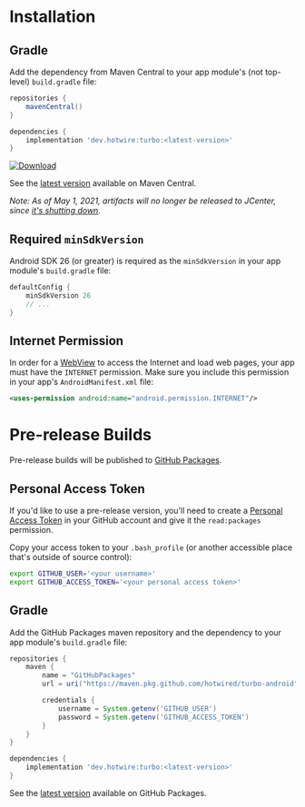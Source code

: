 # Installation

## Gradle
Add the dependency from Maven Central to your app module's (not top-level) `build.gradle` file:

```groovy
repositories {
    mavenCentral()
}

dependencies {
    implementation 'dev.hotwire:turbo:<latest-version>'
}
```
[![Download](https://img.shields.io/maven-central/v/dev.hotwire/turbo)](https://search.maven.org/artifact/dev.hotwire/turbo)

See the [latest version](https://search.maven.org/artifact/dev.hotwire/turbo) available on Maven Central.

*Note: As of May 1, 2021, artifacts will no longer be released to JCenter, since [it's shutting down](https://jfrog.com/blog/into-the-sunset-bintray-jcenter-gocenter-and-chartcenter/).*

## Required `minSdkVersion`
Android SDK 26 (or greater) is required as the `minSdkVersion` in your app module's `build.gradle` file:
```groovy
defaultConfig {
    minSdkVersion 26
    // ...
}
```

## Internet Permission
In order for a [WebView](https://developer.android.com/reference/android/webkit/WebView.html) to access the Internet and load web pages, your app must have the `INTERNET` permission. Make sure you include this permission in your app's `AndroidManifest.xml` file:
```xml
<uses-permission android:name="android.permission.INTERNET"/>
```

# Pre-release Builds
Pre-release builds will be published to [GitHub Packages](https://github.com/features/packages).

## Personal Access Token
If you'd like to use a pre-release version, you'll need to create a [Personal Access Token](https://docs.github.com/en/free-pro-team@latest/packages/learn-github-packages/about-github-packages#authenticating-to-github-packages) in your GitHub account and give it the `read:packages` permission.

Copy your access token to your `.bash_profile` (or another accessible place that's outside of source control):

```bash
export GITHUB_USER='<your username>'
export GITHUB_ACCESS_TOKEN='<your personal access token>'
```

##  Gradle
Add the GitHub Packages maven repository and the dependency to your app module's `build.gradle` file:

```groovy
repositories {
    maven {
        name = "GitHubPackages"
        url = uri("https://maven.pkg.github.com/hotwired/turbo-android")

        credentials {
            username = System.getenv('GITHUB_USER')
            password = System.getenv('GITHUB_ACCESS_TOKEN')
        }
    }
}

dependencies {
    implementation 'dev.hotwire:turbo:<latest-version>'
}
```

See the [latest version](https://github.com/hotwired/turbo-android/releases) available on GitHub Packages.
